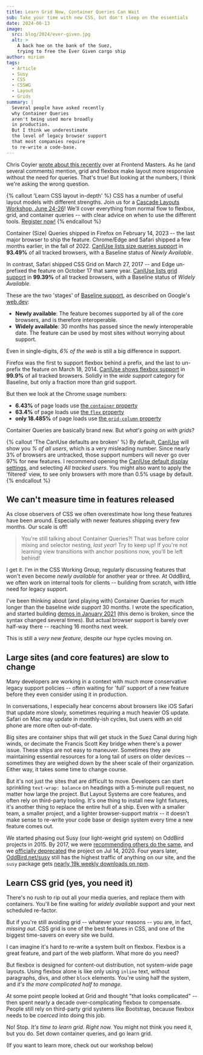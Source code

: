 ```yaml
---
title: Learn Grid Now, Container Queries Can Wait
sub: Take your time with new CSS, but don't sleep on the essentials
date: 2024-06-13
image:
  src: blog/2024/ever-given.jpg
  alt: >
    A back hoe on the bank of the Suez,
    trying to free the Ever Given cargo ship
author: miriam
tags:
  - Article
  - Susy
  - CSS
  - CSSWG
  - Layout
  - Grids
summary: |
  Several people have asked recently
  why Container Queries
  aren't being used more broadly
  in production.
  But I think we underestimate
  the level of legacy browser support
  that most companies require
  to re-write a code-base.
---
```


Chris Coyier
[wrote about this recently](https://frontendmasters.com/blog/weve-got-container-queries-now-but-are-we-actually-using-them/)
over at Frontend Masters.
As he (and several comments) mention,
grid and flexbox make
layout more responsive without
the need for queries.
That's true!
But looking at the numbers,
I think we're asking the wrong question.

{% callout 'Learn CSS layout in-depth' %}
CSS has a number of useful layout models
with different strengths.
Join us for a
[Cascade Layouts Workshop, June 24-26](/workshops/cascading-layouts/#register-now)!
We'll cover everything from
normal flow to flexbox, grid, and container queries --
with clear advice on when to use the different tools.
[Register now!](/workshops/cascading-layouts/#register-now)
{% endcallout %}

Container (Size) Queries
shipped in Firefox on February 14, 2023 --
the last major browser to ship the feature.
Chrome/Edge and Safari shipped
a few months earlier,
in the fall of 2022.
[CanIUse lists size queries support](https://caniuse.com/css-container-queries)
in **93.49%** of all tracked browsers,
with a Baseline status of
_Newly Available_.

In contrast,
Safari shipped CSS Grid on March 27, 2017 --
and Edge un-prefixed the feature
on October 17 that same year.
[CanIUse lists grid support](https://caniuse.com/css-grid)
in **99.39%** of all tracked browsers,
with a Baseline status of
_Widely Available_.

These are the two 'stages'
of [Baseline support](https://web.dev/baseline/),
as described on Google's [web.dev](https://web.dev/):

- **Newly available**:
  The feature becomes supported
  by all of the core browsers,
  and is therefore interoperable.
- **Widely available**:
  30 months has passed
  since the newly interoperable date.
  The feature can be used by most sites
  without worrying about support.

Even in single-digits,
_6% of the web_
is still a big difference
in support.

Firefox was the first to support
flexbox behind a prefix,
and the last to un-prefix the feature
on March 18, 2014.
[CanIUse shows flexbox support](https://caniuse.com/flexbox)
in **99.9%** of all tracked browsers.
Solidly in the _wide support_ category
for Baseline,
but only a fraction more
than grid support.

But then we look at the Chrome usage numbers:

- **6.43%** of page loads use
  [the `container` property](https://chromestatus.com/metrics/css/timeline/popularity/699)
- **63.4%** of page loads use
  [the `flex` property](https://chromestatus.com/metrics/css/timeline/popularity/233)
- **only 18.485%** of page loads use
  [the `grid-column` property](https://chromestatus.com/metrics/css/timeline/popularity/248)

Container Queries are basically brand new.
But _what's going on with grids_?

{% callout 'The CanIUse defaults are broken' %}
  By default,
  [CanIUse](https://caniuse.com/) will show you
  _% of all users_,
  which is a very misleading number.
  Since nearly 3% of browsers are untracked,
  those support numbers will never go over 97% for new features.
  I recommend opening the
  [CanIUse default display settings](https://caniuse.com/ciu/settings#display),
  and selecting _All tracked users_.
  You might also want to apply the 'filtered' view,
  to see only browsers with more than
  0.5% usage by default.
{% endcallout %}

## We can't measure time in features released

As close observers of CSS
we often overestimate how long
these features have been around.
Especially with newer features
shipping every few months.
Our scale is off!

> You're still talking about Container Queries?!
> That was before
> color mixing and selector nesting, _last year_!
> Try to keep up!
> If you're not learning
> view transitions with anchor positions now,
> you'll be left behind!

I get it.
I'm in the CSS Working Group,
regularly discussing features
that won't even become _newly available_
for another year or three.
At OddBird,
we often work on internal tools for clients --
building from scratch,
with little need for legacy support.

I've been thinking about
(and playing with)
Container Queries
for much longer than the
baseline _wide support_ 30 months.
I wrote the specification,
and started building
[demos in January 2021](https://codepen.io/miriamsuzanne/details/NWRJpQo)
(this demo is broken,
since the syntax changed several times).
But actual browser support
is barely over half-way there --
reaching 16 months next week.

This is still a _very new feature_,
despite our hype cycles moving on.

## Large sites (and core features) are slow to change

Many developers are working in a context
with much more conservative legacy support policies --
often waiting for 'full' support of a new feature
before they even consider using it in production.

In conversations,
I especially hear concerns
about browsers like iOS Safari
that update more slowly,
sometimes requiring a much heavier OS update.
Safari on Mac may update in monthly-ish cycles,
but users with an old phone
are more often out-of-date.

Big sites are container ships
that will get stuck in the Suez Canal
during high winds,
or decimate the Francis Scott Key bridge
when there's a power issue.
These ships are not easy to maneuver.
Sometimes they are maintaining essential resources
for a long tail of users on older devices --
sometimes they are weighed down
by the sheer scale of their organization.
Either way,
it takes some time to change course.

But it's not just the sites
that are difficult to move.
Developers can start sprinkling
`text-wrap: balance` on headings
with a 5-minute pull request,
no matter how large the project.
But Layout Systems are core features,
and often rely on third-party tooling.
It's one thing to install new light fixtures,
it's another thing to replace
the entire hull of a ship.
Even with a smaller team,
a smaller project,
and a lighter browser-support matrix --
it doesn't make sense to re-write your code base
or design system
every time a new feature comes out.

We started phasing out Susy
(our light-weight grid system)
on OddBird projects in 2015.
By 2017,
we were
[recommending others do the same](http://localhost:8080/talks/no-grid-system/),
and we
[officially deprecated](https://github.com/oddbird/susy/commit/018b5c638ec0726d172af96828e6f1712682283b)
the project
on Jul 14, 2020.
Four years later,
[OddBird.net/susy](/susy/)
still has the highest traffic of anything on our site,
and the `susy` package gets
[nearly 19k weekly downloads on npm](https://www.npmjs.com/package/susy).

## Learn CSS grid (yes, you need it)

There's no rush to rip out
all your media queries,
and replace them with containers.
You'll be fine waiting for
_widely available_ support
and your next scheduled re-factor.

But if you're still avoiding grid --
whatever your reasons --
you are, in fact, _missing out_.
CSS grid is one of the best features in CSS,
and one of the biggest time-savers
on every site we build.

I can imagine
it's hard to re-write
a system built on flexbox.
Flexbox is a great feature,
and part of the web platform.
What more do you need?

But flexbox is designed for
content-out distribution,
not system-wide page layouts.
Using flexbox alone
is like only using `inline` text,
without paragraphs, divs, and other `block` elements.
You're using half the system,
and _it's the more complicated half to manage_.

At some point
people looked at Grid and thought
"that looks complicated" --
then spent nearly a decade
over-complicating flexbox to compensate.
People still rely on third-party grid systems
like Bootstrap,
because flexbox needs to be _coerced_
into doing this job.

No!
Stop.
_It's time to learn grid. Right now._
You might not think you need it,
but you do.
Set down container queries,
and go learn grid.

(If you want to learn more,
check out our workshop below)
